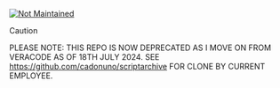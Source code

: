 [![Not Maintained](https://img.shields.io/badge/Maintenance%20Level-Abandoned-orange.svg)](https://gist.github.com/cheerfulstoic/d107229326a01ff0f333a1d3476e068d)

> [!CAUTION]
> PLEASE NOTE: THIS REPO IS NOW DEPRECATED AS I MOVE ON FROM VERACODE AS OF 18TH JULY 2024. SEE https://github.com/cadonuno/scriptarchive FOR CLONE BY CURRENT EMPLOYEE.
